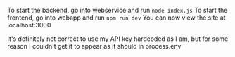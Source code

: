 To start the backend, go into webservice and run ```node index.js```
To start the frontend, go into webapp and run ```npm run dev```
You can now view the site at localhost:3000


It's definitely not correct to use my API key hardcoded as I am, but for some reason I couldn't get it to appear as it should in process.env
